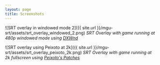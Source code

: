 ```yaml
---
layout: page
title: Screenshots
---
```

![SRT overlay in windowed mode 2]({{ site.url }}/mgu-srt/assets/srt_overlay_windowed_2.png)
*SRT Overlay with game running at 480p windowed mode using [DXWnd](https://sourceforge.net/projects/dxwnd/)*

![SRT overlay using Peixoto at 2k]({{ site.url }}/mgu-srt/assets/srt_overlay_peixoto_2k.png)
*SRT Overlay with game running at 2k fullscreen using [Peixoto's Patches](https://www.vogons.org/viewtopic.php?f=24&t=53121)*
